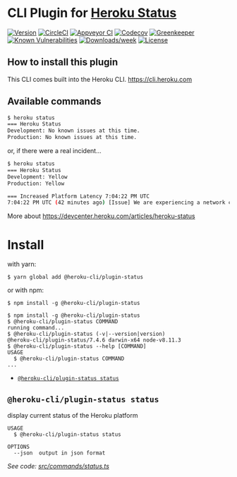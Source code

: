 CLI Plugin for [Heroku Status](https://status.heroku.com)
===========

[![Version](https://img.shields.io/npm/v/@heroku-cli/plugin-status.svg)](https://npmjs.org/package/@heroku-cli/plugin-status)
[![CircleCI](https://circleci.com/gh/heroku/heroku-cli-status/tree/master.svg?style=svg)](https://circleci.com/gh/heroku/heroku-cli-status/tree/master)
[![Appveyor CI](https://ci.appveyor.com/api/projects/status/github/heroku/heroku-cli-status?branch=master&svg=true)](https://ci.appveyor.com/project/heroku/heroku-cli-status/branch/master)
[![Codecov](https://codecov.io/gh/heroku/heroku-cli-status/branch/master/graph/badge.svg)](https://codecov.io/gh/heroku/heroku-cli-status)
[![Greenkeeper](https://badges.greenkeeper.io/heroku/heroku-cli-status.svg)](https://greenkeeper.io/)
[![Known Vulnerabilities](https://snyk.io/test/npm/@heroku-cli/plugin-status/badge.svg)](https://snyk.io/test/npm/@heroku-cli/plugin-status)
[![Downloads/week](https://img.shields.io/npm/dw/@heroku-cli/plugin-status.svg)](https://npmjs.org/package/@heroku-cli/plugin-status)
[![License](https://img.shields.io/npm/l/@heroku-cli/plugin-status.svg)](https://github.com/heroku/heroku-cli-status/blob/master/package.json)

How to install this plugin
-------------------

This CLI comes built into the Heroku CLI. https://cli.heroku.com

Available commands
-------------------

```bash
$ heroku status
=== Heroku Status
Development: No known issues at this time.
Production: No known issues at this time.
```

or, if there were a real incident...

```bash
$ heroku status
=== Heroku Status
Development: Yellow
Production: Yellow

=== Increased Platform Latency 7:04:22 PM UTC
7:04:22 PM UTC (42 minutes ago) [Issue] We are experiencing a network connectivity issue with our upstream provider. We will post another update as to the status in an hour if not sooner.
```

More about https://devcenter.heroku.com/articles/heroku-status



<!-- install -->
# Install

with yarn:
```
$ yarn global add @heroku-cli/plugin-status
```

or with npm:
```
$ npm install -g @heroku-cli/plugin-status
```
<!-- installstop -->
<!-- usage -->
```sh-session
$ npm install -g @heroku-cli/plugin-status
$ @heroku-cli/plugin-status COMMAND
running command...
$ @heroku-cli/plugin-status (-v|--version|version)
@heroku-cli/plugin-status/7.4.6 darwin-x64 node-v8.11.3
$ @heroku-cli/plugin-status --help [COMMAND]
USAGE
  $ @heroku-cli/plugin-status COMMAND
...
```
<!-- usagestop -->
<!-- commands -->
* [`@heroku-cli/plugin-status status`](#heroku-cli-plugin-status-status)

## `@heroku-cli/plugin-status status`

display current status of the Heroku platform

```
USAGE
  $ @heroku-cli/plugin-status status

OPTIONS
  --json  output in json format
```

_See code: [src/commands/status.ts](https://github.com/heroku/cli/blob/v7.4.6/packages/status/src/commands/status.ts)_
<!-- commandsstop -->

